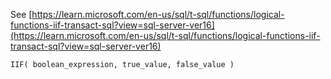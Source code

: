 See [https://learn.microsoft.com/en-us/sql/t-sql/functions/logical-functions-iif-transact-sql?view=sql-server-ver16](https://learn.microsoft.com/en-us/sql/t-sql/functions/logical-functions-iif-transact-sql?view=sql-server-ver16)
```
IIF( boolean_expression, true_value, false_value )
```
